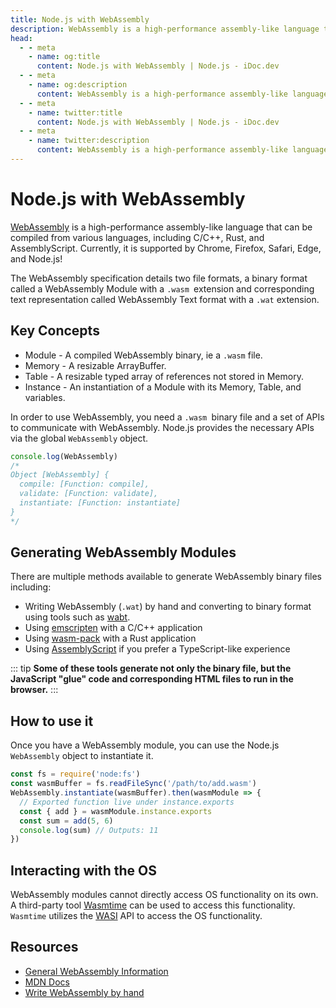 ```yaml
---
title: Node.js with WebAssembly
description: WebAssembly is a high-performance assembly-like language that can be compiled from various languages, including C/C++, Rust, and AssemblyScript. Node.js provides the necessary APIs via the global WebAssembly object to communicate with WebAssembly.
head:
  - - meta
    - name: og:title
      content: Node.js with WebAssembly | Node.js - iDoc.dev
  - - meta
    - name: og:description
      content: WebAssembly is a high-performance assembly-like language that can be compiled from various languages, including C/C++, Rust, and AssemblyScript. Node.js provides the necessary APIs via the global WebAssembly object to communicate with WebAssembly.
  - - meta
    - name: twitter:title
      content: Node.js with WebAssembly | Node.js - iDoc.dev
  - - meta
    - name: twitter:description
      content: WebAssembly is a high-performance assembly-like language that can be compiled from various languages, including C/C++, Rust, and AssemblyScript. Node.js provides the necessary APIs via the global WebAssembly object to communicate with WebAssembly.
---
```



# Node.js with WebAssembly

[WebAssembly](https://webassembly.org/) is a high-performance assembly-like language that can be compiled from various languages, including C/C++, Rust, and AssemblyScript. Currently, it is supported by Chrome, Firefox, Safari, Edge, and Node.js!

The WebAssembly specification details two file formats, a binary format called a WebAssembly Module with a `.wasm `extension and corresponding text representation called WebAssembly Text format with a `.wat` extension.

## Key Concepts

- Module - A compiled WebAssembly binary, ie a `.wasm` file.
- Memory - A resizable ArrayBuffer.
- Table - A resizable typed array of references not stored in Memory.
- Instance - An instantiation of a Module with its Memory, Table, and variables.

In order to use WebAssembly, you need a `.wasm `binary file and a set of APIs to communicate with WebAssembly. Node.js provides the necessary APIs via the global `WebAssembly` object.

```javascript
console.log(WebAssembly)
/*
Object [WebAssembly] {
  compile: [Function: compile],
  validate: [Function: validate],
  instantiate: [Function: instantiate]
}
*/
```

## Generating WebAssembly Modules

There are multiple methods available to generate WebAssembly binary files including:

- Writing WebAssembly (`.wat`) by hand and converting to binary format using tools such as [wabt](https://github.com/WebAssembly/wabt).
- Using [emscripten](https://github.com/emscripten-core/emscripten) with a C/C++ application
- Using [wasm-pack](https://github.com/rustwasm/wasm-pack) with a Rust application
- Using [AssemblyScript](https://github.com/AssemblyScript/assemblyscript) if you prefer a TypeScript-like experience

::: tip
**Some of these tools generate not only the binary file, but the JavaScript "glue" code and corresponding HTML files to run in the browser.**
:::

## How to use it

Once you have a WebAssembly module, you can use the Node.js `WebAssembly` object to instantiate it.

```javascript
const fs = require('node:fs')
const wasmBuffer = fs.readFileSync('/path/to/add.wasm')
WebAssembly.instantiate(wasmBuffer).then(wasmModule => {
  // Exported function live under instance.exports
  const { add } = wasmModule.instance.exports
  const sum = add(5, 6)
  console.log(sum) // Outputs: 11
})
```

## Interacting with the OS

WebAssembly modules cannot directly access OS functionality on its own. A third-party tool [Wasmtime](https://github.com/bytecodealliance/wasmtime) can be used to access this functionality. `Wasmtime` utilizes the [WASI](https://github.com/WebAssembly/WASI) API to access the OS functionality.

## Resources

- [General WebAssembly Information](https://webassembly.org/)
- [MDN Docs](https://developer.mozilla.org/en-US/docs/WebAssembly)
- [Write WebAssembly by hand](https://webassembly.github.io/spec/core/text/index.html)
